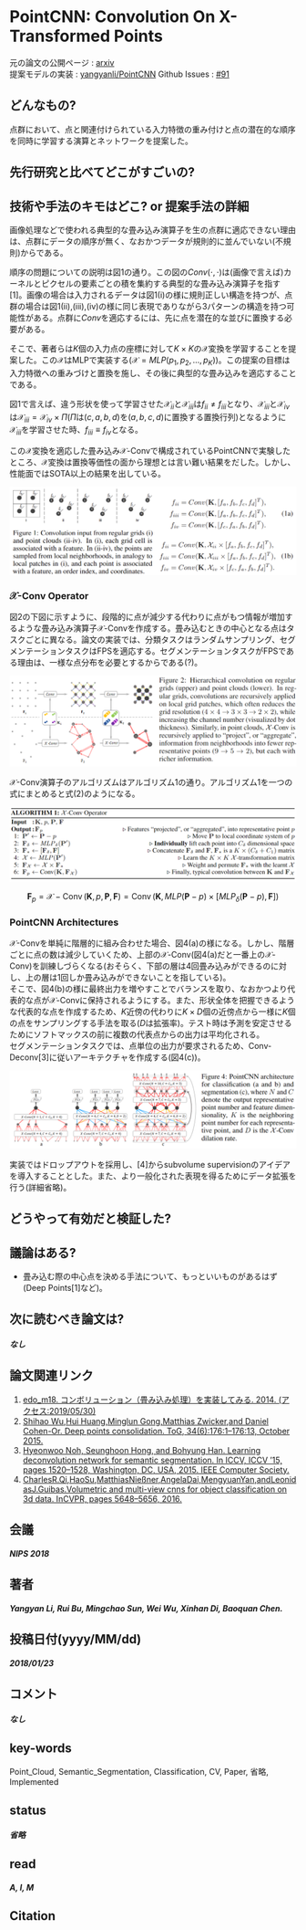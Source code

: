 # PointCNN: Convolution On X-Transformed Points

元の論文の公開ページ : [arxiv](https://arxiv.org/abs/1801.07791)  
提案モデルの実装 : [yangyanli/PointCNN](https://github.com/yangyanli/PointCNN)
Github Issues : [#91](https://github.com/Obarads/obarads.github.io/issues/91)

## どんなもの?
点群において、点と関連付けられている入力特徴の重み付けと点の潜在的な順序を同時に学習する演算とネットワークを提案した。

## 先行研究と比べてどこがすごいの?

## 技術や手法のキモはどこ? or 提案手法の詳細
画像処理などで使われる典型的な畳み込み演算子を生の点群に適応できない理由は、点群にデータの順序が無く、なおかつデータが規則的に並んでいない(不規則)からである。

順序の問題についての説明は図1の通り。この図の${Conv}(\cdot, \cdot)$は(画像で言えば)カーネルとピクセルの要素ごとの積を集約する典型的な畳み込み演算子を指す[1]。画像の場合は入力されるデータは図1(i)の様に規則正しい構造を持つが、点群の場合は図1(ii),(iii),(iv)の様に同じ表現でありながら3パターンの構造を持つ可能性がある。点群に${Conv}$を適応するには、先に点を潜在的な並びに置換する必要がある。

そこで、著者らは$K$個の入力点の座標に対して$K \times K$の$\mathcal{X}$変換を学習することを提案した。この$\mathcal{X}$はMLPで実装する($\mathcal{X}=M L P(p_ {1}, p_ {2}, \ldots, p_ {K})$)。この提案の目標は入力特徴への重みづけと置換を施し、その後に典型的な畳み込みを適応することである。

図1で言えば、違う形状を使って学習させた$\mathcal{X}_ {i i}$と$\mathcal{X}_ {i i i}$は$f_ {i i} \neq f_ {i i i}$となり、$\mathcal{X}_ {iii}$と$\mathcal{X}_ {iv}$は$\mathcal{X}_ {i i i}=\mathcal{X}_ {i v} \times \Pi$($\Pi$は($c,a,b,d$)を($a,b,c,d$)に置換する置換行列)となるように$\mathcal{X}_ {i i i}$を学習させた時、$f_ {i i i} \equiv f_ {i v}$となる。

この$\mathcal{X}$変換を適応した畳み込み$\mathcal{X}$-Convで構成されているPointCNNで実験したところ、$\mathcal{X}$変換は置換等価性の面から理想とは言い難い結果をだした。しかし、性能面ではSOTA以上の結果を出している。

![fig1](img/PCoXP/fig1.png)

### $\mathcal{X}$-Conv Operator

図2の下図に示すように、段階的に点が減少する代わりに点がもつ情報が増加するような畳み込み演算子$\mathcal{X}$-Convを作成する。畳み込むときの中心となる点はタスクごとに異なる。論文の実装では、分類タスクはランダムサンプリング、セグメンテーションタスクはFPSを適応する。セグメンテーションタスクがFPSである理由は、一様な点分布を必要とするからである(?)。

![fig2](img/PCoXP/fig2.png)

$\mathcal{X}$-Conv演算子のアルゴリズムはアルゴリズム1の通り。アルゴリズム1を一つの式にまとめると式(2)のようになる。

![alg1](img/PCoXP/alg1.png)

$$
\mathbf{F}_{p}=\mathcal{X}-\operatorname{Conv}(\mathbf{K}, p, \mathbf{P}, \mathbf{F})=\operatorname{Conv}\left(\mathbf{K}, M L P(\mathbf{P}-p) \times\left[M L P_{\delta}(\mathbf{P}-p), \mathbf{F}\right]\right) \tag{2}
$$

### PointCNN Architectures
$\mathcal{X}$-Convを単純に階層的に組み合わせた場合、図4(a)の様になる。しかし、階層ごとに点の数は減少していくため、上部の$\mathcal{X}$-Conv(図4(a)だと一番上の$\mathcal{X}$-Conv)を訓練しづらくなる(おそらく、下部の層は4回畳み込みができるのに対し、上の層は1回しか畳み込みができないことを指している)。  
そこで、図4(b)の様に最終出力を増やすことでバランスを取り、なおかつより代表的な点が$\mathcal{X}$-Convに保持されるようにする。また、形状全体を把握できるような代表的な点を作成するため、$K$近傍の代わりに$K\times D$個の近傍点から一様に$K$個の点をサンプリングする手法を取る($D$は拡張率)。テスト時は予測を安定させるためにソフトマックスの前に複数の代表点からの出力は平均化される。  
セグメンテーションタスクでは、点単位の出力が要求されるため、Conv-Deconv[3]に従いアーキテクチャを作成する(図4(c))。

![fig4](img/PCoXP/fig4.png)

実装ではドロップアウトを採用し、[4]からsubvolume supervisionのアイデアを導入することとした。また、より一般化された表現を得るためにデータ拡張を行う(詳細省略)。

## どうやって有効だと検証した?


## 議論はある?
- 畳み込む際の中心点を決める手法について、もっといいものがあるはず(Deep Points[1]など)。

## 次に読むべき論文は?
##### なし

## 論文関連リンク
1. [edo_m18. コンボリューション（畳み込み処理）を実装してみる. 2014. (アクセス:2019/05/30)](https://qiita.com/edo_m18/items/d9f5f4b6de7ff73075ed)
2. [Shihao Wu,Hui Huang,Minglun Gong,Matthias Zwicker,and Daniel Cohen-Or. Deep points consolidation. ToG, 34(6):176:1–176:13, October 2015.](https://dl.acm.org/citation.cfm?id=2818073)
3. [Hyeonwoo Noh, Seunghoon Hong, and Bohyung Han. Learning deconvolution network for semantic segmentation. In ICCV, ICCV ’15, pages 1520–1528, Washington, DC, USA, 2015. IEEE Computer Society.](https://arxiv.org/abs/1505.04366)
4. [CharlesR.Qi,HaoSu,MatthiasNießner,AngelaDai,MengyuanYan,andLeonidasJ.Guibas.Volumetric and multi-view cnns for object classification on 3d data. InCVPR, pages 5648–5656, 2016.](https://arxiv.org/abs/1604.03265)

## 会議
##### NIPS 2018

## 著者
##### Yangyan Li, Rui Bu, Mingchao Sun, Wei Wu, Xinhan Di, Baoquan Chen.

## 投稿日付(yyyy/MM/dd)
##### 2018/01/23

## コメント
##### なし

## key-words
Point_Cloud, Semantic_Segmentation, Classification, CV, Paper, 省略, Implemented

## status
##### 省略

## read
##### A, I, M

## Citation

